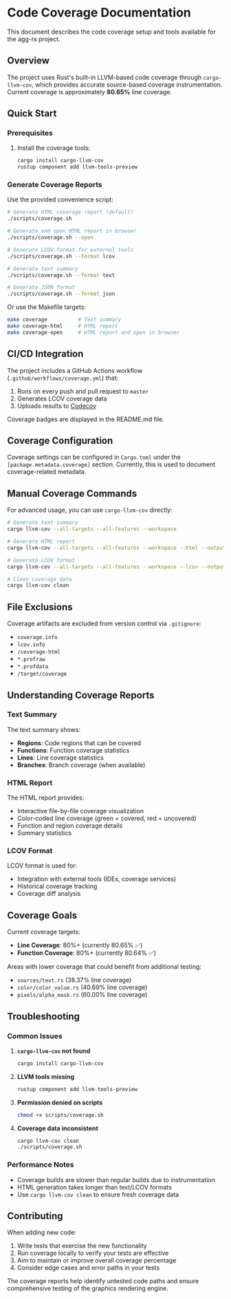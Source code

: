 # Code Coverage Documentation

This document describes the code coverage setup and tools available for the agg-rs project.

## Overview

The project uses Rust's built-in LLVM-based code coverage through `cargo-llvm-cov`, which provides accurate source-based coverage instrumentation. Current coverage is approximately **80.65%** line coverage.

## Quick Start

### Prerequisites

1. Install the coverage tools:
   ```bash
   cargo install cargo-llvm-cov
   rustup component add llvm-tools-preview
   ```

### Generate Coverage Reports

Use the provided convenience script:

```bash
# Generate HTML coverage report (default)
./scripts/coverage.sh

# Generate and open HTML report in browser
./scripts/coverage.sh --open

# Generate LCOV format for external tools
./scripts/coverage.sh --format lcov

# Generate text summary
./scripts/coverage.sh --format text

# Generate JSON format
./scripts/coverage.sh --format json
```

Or use the Makefile targets:

```bash
make coverage          # Text summary
make coverage-html     # HTML report
make coverage-open     # HTML report and open in browser
```

## CI/CD Integration

The project includes a GitHub Actions workflow (`.github/workflows/coverage.yml`) that:

1. Runs on every push and pull request to `master`
2. Generates LCOV coverage data
3. Uploads results to [Codecov](https://codecov.io/gh/clouds56-contrib/agg-rs)

Coverage badges are displayed in the README.md file.

## Coverage Configuration

Coverage settings can be configured in `Cargo.toml` under the `[package.metadata.coverage]` section. Currently, this is used to document coverage-related metadata.

## Manual Coverage Commands

For advanced usage, you can use `cargo-llvm-cov` directly:

```bash
# Generate text summary
cargo llvm-cov --all-targets --all-features --workspace

# Generate HTML report
cargo llvm-cov --all-targets --all-features --workspace --html --output-dir target/coverage

# Generate LCOV format
cargo llvm-cov --all-targets --all-features --workspace --lcov --output-path coverage.info

# Clean coverage data
cargo llvm-cov clean
```

## File Exclusions

Coverage artifacts are excluded from version control via `.gitignore`:

- `coverage.info`
- `lcov.info`
- `/coverage-html`
- `*.profraw`
- `*.profdata`
- `/target/coverage`

## Understanding Coverage Reports

### Text Summary
The text summary shows:
- **Regions**: Code regions that can be covered
- **Functions**: Function coverage statistics
- **Lines**: Line coverage statistics
- **Branches**: Branch coverage (when available)

### HTML Report
The HTML report provides:
- Interactive file-by-file coverage visualization
- Color-coded line coverage (green = covered, red = uncovered)
- Function and region coverage details
- Summary statistics

### LCOV Format
LCOV format is used for:
- Integration with external tools (IDEs, coverage services)
- Historical coverage tracking
- Coverage diff analysis

## Coverage Goals

Current coverage targets:
- **Line Coverage**: 80%+ (currently 80.65% ✅)
- **Function Coverage**: 80%+ (currently 80.64% ✅)

Areas with lower coverage that could benefit from additional testing:
- `sources/text.rs` (38.37% line coverage)
- `color/color_value.rs` (40.69% line coverage)
- `pixels/alpha_mask.rs` (60.00% line coverage)

## Troubleshooting

### Common Issues

1. **`cargo-llvm-cov` not found**
   ```bash
   cargo install cargo-llvm-cov
   ```

2. **LLVM tools missing**
   ```bash
   rustup component add llvm-tools-preview
   ```

3. **Permission denied on scripts**
   ```bash
   chmod +x scripts/coverage.sh
   ```

4. **Coverage data inconsistent**
   ```bash
   cargo llvm-cov clean
   ./scripts/coverage.sh
   ```

### Performance Notes

- Coverage builds are slower than regular builds due to instrumentation
- HTML generation takes longer than text/LCOV formats
- Use `cargo llvm-cov clean` to ensure fresh coverage data

## Contributing

When adding new code:
1. Write tests that exercise the new functionality
2. Run coverage locally to verify your tests are effective
3. Aim to maintain or improve overall coverage percentage
4. Consider edge cases and error paths in your tests

The coverage reports help identify untested code paths and ensure comprehensive testing of the graphics rendering engine.